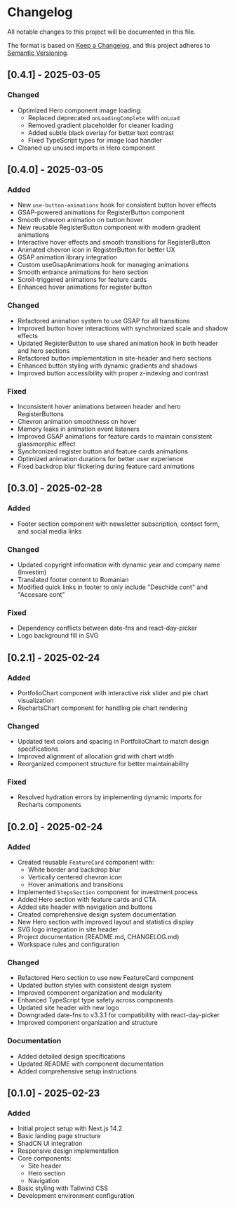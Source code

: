 # Changelog

All notable changes to this project will be documented in this file.

The format is based on [Keep a Changelog](https://keepachangelog.com/en/1.0.0/),
and this project adheres to [Semantic Versioning](https://semver.org/spec/v2.0.0.html).

## [0.4.1] - 2025-03-05

### Changed
- Optimized Hero component image loading:
  - Replaced deprecated `onLoadingComplete` with `onLoad`
  - Removed gradient placeholder for cleaner loading
  - Added subtle black overlay for better text contrast
  - Fixed TypeScript types for image load handler
- Cleaned up unused imports in Hero component

## [0.4.0] - 2025-03-05

### Added
- New `use-button-animations` hook for consistent button hover effects
- GSAP-powered animations for RegisterButton component
- Smooth chevron animation on button hover
- New reusable RegisterButton component with modern gradient animations
- Interactive hover effects and smooth transitions for RegisterButton
- Animated chevron icon in RegisterButton for better UX
- GSAP animation library integration
- Custom useGsapAnimations hook for managing animations
- Smooth entrance animations for hero section
- Scroll-triggered animations for feature cards
- Enhanced hover animations for register button

### Changed
- Refactored animation system to use GSAP for all transitions
- Improved button hover interactions with synchronized scale and shadow effects
- Updated RegisterButton to use shared animation hook in both header and hero sections
- Refactored button implementation in site-header and hero sections
- Enhanced button styling with dynamic gradients and shadows
- Improved button accessibility with proper z-indexing and contrast

### Fixed
- Inconsistent hover animations between header and hero RegisterButtons
- Chevron animation smoothness on hover
- Memory leaks in animation event listeners
- Improved GSAP animations for feature cards to maintain consistent glassmorphic effect
- Synchronized register button and feature cards animations
- Optimized animation durations for better user experience
- Fixed backdrop blur flickering during feature card animations

## [0.3.0] - 2025-02-28

### Added
- Footer section component with newsletter subscription, contact form, and social media links

### Changed
- Updated copyright information with dynamic year and company name (Investim)
- Translated footer content to Romanian
- Modified quick links in footer to only include "Deschide cont" and "Accesare cont"

### Fixed
- Dependency conflicts between date-fns and react-day-picker
- Logo background fill in SVG

## [0.2.1] - 2025-02-24

### Added
- PortfolioChart component with interactive risk slider and pie chart visualization
- RechartsChart component for handling pie chart rendering

### Changed
- Updated text colors and spacing in PortfolioChart to match design specifications
- Improved alignment of allocation grid with chart width
- Reorganized component structure for better maintainability

### Fixed
- Resolved hydration errors by implementing dynamic imports for Recharts components

## [0.2.0] - 2025-02-24

### Added
- Created reusable `FeatureCard` component with:
  - White border and backdrop blur
  - Vertically centered chevron icon
  - Hover animations and transitions
- Implemented `StepsSection` component for investment process
- Added Hero section with feature cards and CTA
- Added site header with navigation and buttons
- Created comprehensive design system documentation
- New Hero section with improved layout and statistics display
- SVG logo integration in site header
- Project documentation (README.md, CHANGELOG.md)
- Workspace rules and configuration

### Changed
- Refactored Hero section to use new FeatureCard component
- Updated button styles with consistent design system
- Improved component organization and modularity
- Enhanced TypeScript type safety across components
- Updated site header with new logo
- Downgraded date-fns to v3.3.1 for compatibility with react-day-picker
- Improved component organization and structure

### Documentation
- Added detailed design specifications
- Updated README with component documentation
- Added comprehensive setup instructions

## [0.1.0] - 2025-02-23

### Added
- Initial project setup with Next.js 14.2
- Basic landing page structure
- ShadCN UI integration
- Responsive design implementation
- Core components:
  - Site header
  - Hero section
  - Navigation
- Basic styling with Tailwind CSS
- Development environment configuration
